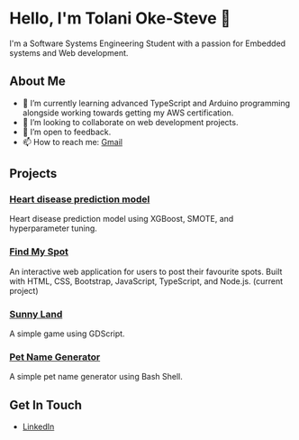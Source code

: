 # Hello, I'm Tolani Oke-Steve 👋

I'm a Software Systems Engineering Student with a passion for Embedded systems and Web development.

## About Me
- 🌱 I’m currently learning advanced TypeScript and Arduino programming alongside working towards getting my AWS certification.
- 👯 I’m looking to collaborate on web development projects.
- 🤔 I’m open to feedback.
- 📫 How to reach me: [Gmail](...)

## Projects
### [Heart disease prediction model](https://github.com/TolaniOke-Steve/XGBoost-Heart-Disease-ML)
Heart disease prediction model using XGBoost, SMOTE, and hyperparameter tuning.

### [Find My Spot](https://github.com/TolaniOke-Steve/Find-my-spot)
An interactive web application for users to post their favourite spots. Built with HTML, CSS, Bootstrap, JavaScript, TypeScript, and Node.js. 
(current project)

### [Sunny Land](https://github.com/TolaniOke-Steve/Sunny-Land)
A simple game using GDScript.

### [Pet Name Generator](https://github.com/TolaniOke-Steve/Pet-name-Gen)
A simple pet name generator using Bash Shell.

## Get In Touch
- [LinkedIn](https://www.linkedin.com/in/tolani-oke-steve-bb6406295/)


